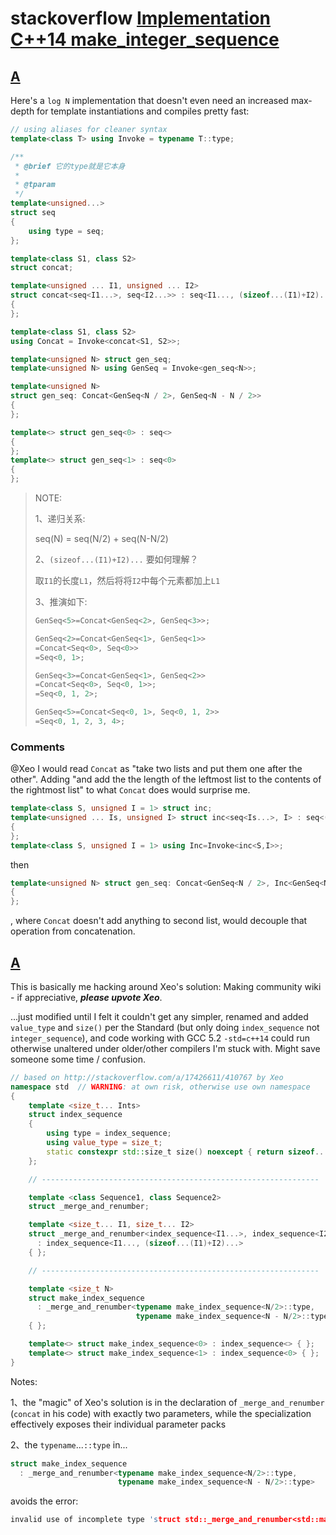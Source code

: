 # stackoverflow [Implementation C++14 make_integer_sequence](https://stackoverflow.com/questions/17424477/implementation-c14-make-integer-sequence)



## [A](https://stackoverflow.com/a/17426611)

Here's a `log N` implementation that doesn't even need an increased max-depth for template instantiations and compiles pretty fast:

```C++
// using aliases for cleaner syntax
template<class T> using Invoke = typename T::type;

/**
 * @brief 它的type就是它本身
 *
 * @tparam
 */
template<unsigned...>
struct seq
{
	using type = seq;
};

template<class S1, class S2> 
struct concat;

template<unsigned ... I1, unsigned ... I2>
struct concat<seq<I1...>, seq<I2...>> : seq<I1..., (sizeof...(I1)+I2)...>
{
};

template<class S1, class S2>
using Concat = Invoke<concat<S1, S2>>;

template<unsigned N> struct gen_seq;
template<unsigned N> using GenSeq = Invoke<gen_seq<N>>;

template<unsigned N>
struct gen_seq: Concat<GenSeq<N / 2>, GenSeq<N - N / 2>>
{
};

template<> struct gen_seq<0> : seq<>
{
};
template<> struct gen_seq<1> : seq<0>
{
};

```

> NOTE: 
>
> 1、递归关系:
>
> seq(N) = seq(N/2) + seq(N-N/2)
>
> 2、`(sizeof...(I1)+I2)...` 要如何理解？
>
> 取`I1`的长度`L1`，然后将将`I2`中每个元素都加上`L1`
>
> 3、推演如下:
>
> ```C++
> GenSeq<5>=Concat<GenSeq<2>, GenSeq<3>>;
> 
> GenSeq<2>=Concat<GenSeq<1>, GenSeq<1>>
> =Concat<Seq<0>, Seq<0>>
> =Seq<0, 1>;
> 
> GenSeq<3>=Concat<GenSeq<1>, GenSeq<2>>
> =Concat<Seq<0>, Seq<0, 1>>;
> =Seq<0, 1, 2>;
> 
> GenSeq<5>=Concat<Seq<0, 1>, Seq<0, 1, 2>>
> =Seq<0, 1, 2, 3, 4>;
> ```
>
> 

### Comments

@Xeo I would read `Concat` as "take two lists and put them one after the other". Adding "and add the the length of the leftmost list to the contents of the rightmost list" to what `Concat` does would surprise me. 

```C++
template<class S, unsigned I = 1> struct inc;
template<unsigned ... Is, unsigned I> struct inc<seq<Is...>, I> : seq<(Is+I)...>
{
};
template<class S, unsigned I = 1> using Inc=Invoke<inc<S,I>>;

```

then

```C++
template<unsigned N> struct gen_seq: Concat<GenSeq<N / 2>, Inc<GenSeq<N - N / 2>, N / 2>>
{
};

```

, where `Concat` doesn't add anything to second list, would decouple that operation from concatenation. 

## [A](https://stackoverflow.com/a/32223343)

This is basically me hacking around Xeo's solution: Making community wiki - if appreciative, ***please upvote Xeo***.

...just modified until I felt it couldn't get any simpler, renamed and added `value_type` and `size()` per the Standard (but only doing `index_sequence` not `integer_sequence`), and code working with GCC 5.2 `-std=c++14` could run otherwise unaltered under older/other compilers I'm stuck with. Might save someone some time / confusion.

```C++
// based on http://stackoverflow.com/a/17426611/410767 by Xeo
namespace std  // WARNING: at own risk, otherwise use own namespace
{
    template <size_t... Ints>
    struct index_sequence
    {
        using type = index_sequence;
        using value_type = size_t;
        static constexpr std::size_t size() noexcept { return sizeof...(Ints); }
    };

    // --------------------------------------------------------------

    template <class Sequence1, class Sequence2>
    struct _merge_and_renumber;

    template <size_t... I1, size_t... I2>
    struct _merge_and_renumber<index_sequence<I1...>, index_sequence<I2...>>
      : index_sequence<I1..., (sizeof...(I1)+I2)...>
    { };

    // --------------------------------------------------------------

    template <size_t N>
    struct make_index_sequence
      : _merge_and_renumber<typename make_index_sequence<N/2>::type,
                            typename make_index_sequence<N - N/2>::type>
    { };

    template<> struct make_index_sequence<0> : index_sequence<> { };
    template<> struct make_index_sequence<1> : index_sequence<0> { };
}
```

Notes:

1、the "magic" of Xeo's solution is in the declaration of `_merge_and_renumber` (`concat` in his code) with exactly two parameters, while the specialization effectively exposes their individual parameter packs

2、the `typename`...`::type` in...

```C++
struct make_index_sequence
  : _merge_and_renumber<typename make_index_sequence<N/2>::type,
                        typename make_index_sequence<N - N/2>::type>
```

avoids the error:

```C++
invalid use of incomplete type 'struct std::_merge_and_renumber<std::make_index_sequence<1ul>, std::index_sequence<0ul> >'
```

